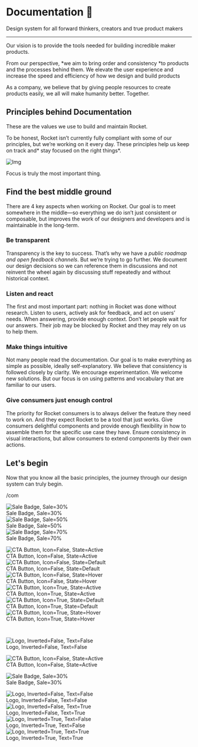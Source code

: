 
# Documentation 🚀

Design system for all forward thinkers, creators and true product makers

---

Our vision is to provide the tools needed for building incredible maker products.

From our perspective, *we aim to bring order and consistency *to products and the processes behind them. We elevate the user experience and increase the speed and efficiency of how we design and build products

As a company, we believe that by giving people resources to create products easily, we all will make humanity better. Together.

## Principles behind Documentation

These are the values we use to build and maintain Rocket.

To be honest, Rocket isn’t currently fully compliant with some of our principles, but we’re working on it every day. These principles help us keep on track and* stay focused on the right things*.

![Img](https://studio-assets.supernova.io/design-systems/14533/9289758a-6300-472a-bbc6-a57098081abf.jpeg)

Focus is truly the most important thing.

## Find the best middle ground

There are 4 key aspects when working on Rocket. Our goal is to meet somewhere in the middle—so everything we do isn’t just consistent or composable, but improves the work of our designers and developers and is maintainable in the long-term.

### Be transparent

Transparency is the key to success. That’s why we have a *public roadmap and open feedback channels*. But we’re trying to go further. We document our design decisions so we can reference them in discussions and not reinvent the wheel again by discussing stuff repeatedly and without historical context.

### Listen and react

The first and most important part: nothing in Rocket was done without research. Listen to users, actively ask for feedback, and act on users’ needs. When answering, provide enough context. Don’t let people wait for our answers. Their job may be blocked by Rocket and they may rely on us to help them.

### Make things intuitive

Not many people read the documentation. Our goal is to make everything as simple as possible, ideally self-explanatory. We believe that consistency is followed closely by clarity. We encourage experimentation. We welcome new solutions. But our focus is on using patterns and vocabulary that are familiar to our users.

### Give consumers just enough control

The priority for Rocket consumers is to always deliver the feature they need to work on. And they expect Rocket to be a tool that just works. Give consumers delightful components and provide enough flexibility in how to assemble them for the specific use case they have. Ensure consistency in visual interactions, but allow consumers to extend components by their own actions.

## Let's begin

Now that you know all the basic principles, the journey through our design system can truly begin.

/com

  
![Sale Badge, Sale=30%](https://studio-assets.supernova.io/design-systems/14533/4223bd63-d467-4b7e-b8ef-b2f81b9baabd.png)  
Sale Badge, Sale=30%  
![Sale Badge, Sale=50%](https://studio-assets.supernova.io/design-systems/14533/b1ade323-260b-4014-bf56-bae1a3a3e1b0.png)  
Sale Badge, Sale=50%  
![Sale Badge, Sale=70%](https://studio-assets.supernova.io/design-systems/14533/dc7a27ed-448a-41b9-8b28-c9642b4cb55a.png)  
Sale Badge, Sale=70%  


  
![CTA Button, Icon=False, State=Active](https://studio-assets.supernova.io/design-systems/14533/7026e7d7-6ca1-4f05-aff5-d9bb752ba544.png)  
CTA Button, Icon=False, State=Active  
![CTA Button, Icon=False, State=Default](https://studio-assets.supernova.io/design-systems/14533/9fd434a2-ee3d-4bda-8741-a413f5e161ac.png)  
CTA Button, Icon=False, State=Default  
![CTA Button, Icon=False, State=Hover](https://studio-assets.supernova.io/design-systems/14533/c8187e4d-ba9e-4eb3-b09a-b8b16c1d3ac2.png)  
CTA Button, Icon=False, State=Hover  
![CTA Button, Icon=True, State=Active](https://studio-assets.supernova.io/design-systems/14533/aa57b79e-05a4-484e-8fc3-23f8b9c6b5c0.png)  
CTA Button, Icon=True, State=Active  
![CTA Button, Icon=True, State=Default](https://studio-assets.supernova.io/design-systems/14533/bfedf753-580a-44e4-a7a7-1dc074d4be92.png)  
CTA Button, Icon=True, State=Default  
![CTA Button, Icon=True, State=Hover](https://studio-assets.supernova.io/design-systems/14533/95475734-a7b1-4270-b742-85d18f00570a.png)  
CTA Button, Icon=True, State=Hover  


```javascript  
  
```

  
![Logo, Inverted=False, Text=False](https://studio-assets.supernova.io/design-systems/14533/442489ae-508f-4986-aafe-773b4b0f7d31.png)  
Logo, Inverted=False, Text=False  


  
  


  
![CTA Button, Icon=False, State=Active](https://studio-assets.supernova.io/design-systems/14533/7026e7d7-6ca1-4f05-aff5-d9bb752ba544.png)  
CTA Button, Icon=False, State=Active  


  
![Sale Badge, Sale=30%](https://studio-assets.supernova.io/design-systems/14533/4223bd63-d467-4b7e-b8ef-b2f81b9baabd.png)  
Sale Badge, Sale=30%  


  
![Logo, Inverted=False, Text=False](https://studio-assets.supernova.io/design-systems/14533/442489ae-508f-4986-aafe-773b4b0f7d31.png)  
Logo, Inverted=False, Text=False  
![Logo, Inverted=False, Text=True](https://studio-assets.supernova.io/design-systems/14533/eadc53fa-e9cb-4052-b376-73a90a06c04a.png)  
Logo, Inverted=False, Text=True  
![Logo, Inverted=True, Text=False](https://studio-assets.supernova.io/design-systems/14533/5c17c293-249f-47e3-ba47-46687eacc67d.png)  
Logo, Inverted=True, Text=False  
![Logo, Inverted=True, Text=True](https://studio-assets.supernova.io/design-systems/14533/cb62df06-1333-408e-8832-0469ce80296e.png)  
Logo, Inverted=True, Text=True  
